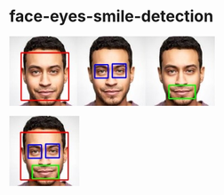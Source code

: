 # face-eyes-smile-detection
![RESULT](https://github.com/vishwasgarg24/face-eyes-smile-detection/blob/master/result.jpg)

![FINAL RESULT](https://github.com/vishwasgarg24/face-eyes-smile-detection/blob/master/final%20result.jpg)
